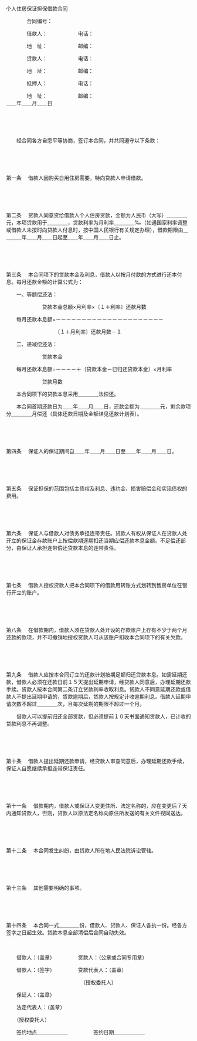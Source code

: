



个人住房保证担保借款合同



 

　　　　合同编号：

　　　　借款人：　　　　　　电话：

　　　　地　址：　　　　　　邮编：

　　　　贷款人：　　　　　　电话：

　　　　地　址：　　　　　　邮编：

　　　　抵押人：　　　　　　电话：

　　　　地　址：　　　　　　邮编：　　　　　　　　　　　　　　　　　　　　　　　　　＿＿年＿＿月＿＿日

　　　　　　　　　　　　

　　

　　经合同各方自愿平等协商，签订本合同，并共同遵守以下条款：

　　

　　

第一条
　借款人因购买自用住房需要，特向贷款人申请借款。

　　

　　

第二条
　贷款人同意贷给借款人个人住房贷款，金额为人民币（大写）＿＿＿＿元，本项贷款用于＿＿＿＿，贷款利率为月利率＿＿＿＿‰（如遇国家利率调整或借款人未按时向贷款人付息时，按中国人民银行有关规定办理），借款期限由＿＿＿＿年＿＿月＿＿日起至＿＿年＿＿月＿＿日止。

　　

　　

第三条
　本合同项下的贷款本金及利息，借款人以按月付款的方式进行还本付息。每月还款金额的计算公式为：

　　一、等额偿还法：

　　　　　　　贷款本金总额×月利率×〔１＋利率〕还款月数

　　每月还款本息额=－－－－－－－－－－－－－－－－－－－－－

　　　　　　　　　　〔１＋月利率〕还款月数－１

　　二、递减偿还法：

　　　　　　　贷款本金

　　每月还款本息额=－－－－＋〔贷款本金－已归还贷款本金〕×月利率

　　　　　　　贷款月数

　　本合同项下的贷款本息采用＿＿＿＿法偿还。

　　本合同首期还款日为＿＿年＿＿月＿＿日，还款金额为＿＿＿＿元，剩余款项分＿＿＿＿月偿还（具体还款日期及金额详见还款计划表）。

　　

　　

第四条
　保证人的保证期间自＿＿年＿＿月＿＿日至＿＿年＿＿月＿＿日。

　　

　　

第五条
　保证担保的范围包括主债权及利息、违约金、损害赔偿金和实现债权的费用。

　　

　　

第六条
　保证人与借款人对债务承担连带责任。贷款人有权从保证人在贷款人处开立的保证金存款账户上按偿款期逐期扣还当期应偿还款本息金额。不足偿还部分，由保证人承担连带偿还贷款本息的连带责任。

　　

　　

第七条
　借款人授权贷款人把本合同项下的借款用转账方式划转到售房单位在银行开立的账户。

　　

　　

第八条
　在借款期内，借款人须在贷款人处开设的存款账户上存有不少于两个月还款的款项，并不可撤销地授权贷款人可从该账户扣收本合同项下的有关欠款。

　　

　　

第九条
　借款人应按本合同订立的还款计划按期足额归还贷款本息。如需延期还款，借款人必须在还款日前１５天提出延期申请，经贷款人同意后，办理延期还款手续。贷款人按本合同第二条订立贷款利率收取利息。贷款人不同意延期还款或借款人不提出延期申请的，贷款逾期后，贷款人按规定计收逾期利息。借款人延期申请次数不超过＿＿＿＿次，且每次延期的期限不超过一个月。

　　借款人可以提前归还全部贷款，但必须提前１０天书面通知贷款人，已计收的贷款利息不再调整。

　　

　　

第十条
　借款人提出延期还款申请，经贷款人审查同意后，办理延期还款手续，保证人自愿继续承担连带保证责任。

　　

　　

第十一条
　借款期内，借款人或保证人变更住所、法定名称的，应在变更后７天内通知贷款人，否则，贷款人以原法定名称向原住所发送的有关文件视同送达。

　　

　　

第十二条
　本合同发生纠纷，由贷款人所在地人民法院诉讼管辖。

　　

　　

第十三条
　其他需要明确的事项。

　　

　　

第十四条
　本合同一式＿＿＿＿份，借款人、贷款人、保证人各执一份。经各方签字之日起生效。贷款本息全部清偿后合同自动失效。

　　

　　借款人：（盖章）　　　　　贷款人：（公章或合同专用章）

　　借款人：（签字）　　　　　贷款代表人：（盖章）

　　　　　　　　　　　　　　　（授权委托人）

　　保证人：（盖章）

　　法定代表人：（盖章）

　　（授权委托人）　　　　　

　　签约地点＿＿＿＿＿＿　　　　　签约日期＿＿＿＿＿＿